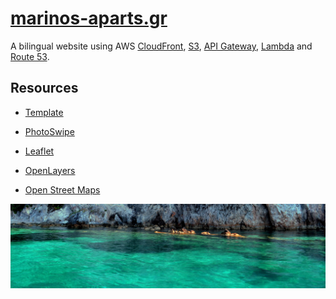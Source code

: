 # [marinos-aparts.gr](http://www.marinos-aparts.gr/)

A bilingual website using AWS [CloudFront](https://aws.amazon.com/cloudfront/), [S3](https://aws.amazon.com/s3/), 
[API Gateway](https://aws.amazon.com//api-gateway/), [Lambda](https://aws.amazon.com/lambda/) 
and [Route 53](https://aws.amazon.com/route53/).

<!-- ACKNOWLEDGEMENTS -->
## Resources
* [Template](https://templatemo.com/tm-488-classic)

* [PhotoSwipe](https://photoswipe.com)

* [Leaflet](https://leafletjs.com)

* [OpenLayers](http://www.openlayers.org/api/OpenLayers.js)

* [Open Street Maps](https://www.openstreetmap.org)

![Alt text](img/pisina-bg.jpg?raw=true "Title")
